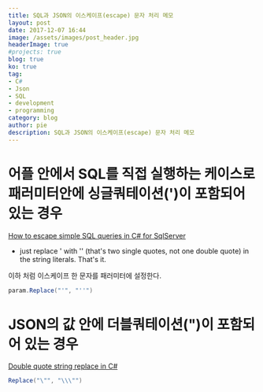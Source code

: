 ```yaml
---
title: SQL과 JSON의 이스케이프(escape) 문자 처리 메모
layout: post
date: 2017-12-07 16:44
image: /assets/images/post_header.jpg
headerImage: true
#projects: true
blog: true
ko: true
tag:
- C#
- Json
- SQL
- development
- programming
category: blog
author: pie
description: SQL과 JSON의 이스케이프(escape) 문자 처리 메모
---
```


# 어플 안에서 SQL를 직접 실행하는 케이스로 패러미터안에 싱글쿼테이션(')이 포함되어 있는 경우

[How to escape simple SQL queries in C# for SqlServer](https://stackoverflow.com/questions/2403681/how-to-escape-simple-sql-queries-in-c-sharp-for-sqlserver)

- just replace ' with '' (that's two single quotes, not one double quote) in the string literals. That's it.

이하 처럼 이스케이프 한 문자를 패러미터에 설정한다.
```cs
param.Replace("'", "''")
```

# JSON의 값 안에 더블쿼테이션(")이 포함되어 있는 경우

[Double quote string replace in C#](https://stackoverflow.com/questions/9393879/double-quote-string-replace-in-c-sharp)

```cs
Replace("\"", "\\\"")
```
